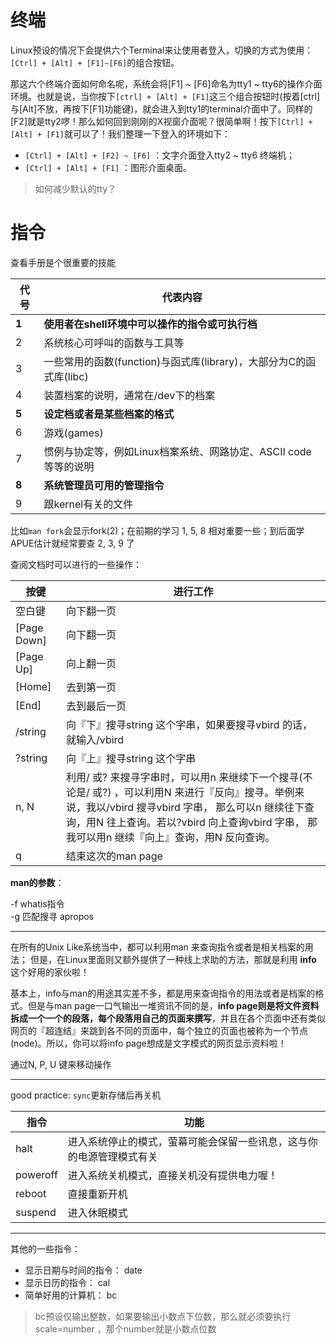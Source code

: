 # 终端

Linux预设的情况下会提供六个Terminal来让使用者登入，切换的方式为使用：```[Ctrl] + [Alt] + [F1]~[F6]```的组合按钮。

那这六个终端介面如何命名呢，系统会将[F1] ~ [F6]命名为tty1 ~ tty6的操作介面环境。也就是说，当你按下```[ctrl] + [Alt] + [F1]```这三个组合按钮时(按着[ctrl]与[Alt]不放，再按下[F1]功能键)，就会进入到tty1的terminal介面中了。同样的[F2]就是tty2啰！那么如何回到刚刚的X视窗介面呢？很简单啊！按下```[Ctrl] + [Alt] + [F1]```就可以了！我们整理一下登入的环境如下：

- ```[Ctrl] + [Alt] + [F2] ~ [F6]``` ：文字介面登入tty2 ~ tty6 终端机；
- ```[Ctrl] + [Alt] + [F1]``` ：图形介面桌面。

> 如何减少默认的tty？

# 指令

查看手册是个很重要的技能

代号	|代表内容|
--|--|
**1**	| **使用者在shell环境中可以操作的指令或可执行档**
2	| 系统核心可呼叫的函数与工具等
3	| 一些常用的函数(function)与函式库(library)，大部分为C的函式库(libc)
4	| 装置档案的说明，通常在/dev下的档案
**5**	| **设定档或者是某些档案的格式**
6	| 游戏(games)
7	| 惯例与协定等，例如Linux档案系统、网路协定、ASCII code等等的说明
**8**	| **系统管理员可用的管理指令**
9	| 跟kernel有关的文件

比如```man fork```会显示fork(2)；在前期的学习 1, 5, 8 相对重要一些；到后面学APUE估计就经常要查 2, 3, 9 了

查阅文档时可以进行的一些操作：

按键|	进行工作|
--|--|
空白键|	向下翻一页|
[Page Down]	|向下翻一页|
[Page Up]	|向上翻一页|
[Home]	|去到第一页|
[End]	|去到最后一页|
/string	|向『下』搜寻string 这个字串，如果要搜寻vbird 的话，就输入/vbird|
?string	|向『上』搜寻string 这个字串|
n, N	|利用/ 或? 来搜寻字串时，可以用n 来继续下一个搜寻(不论是/ 或?) ，可以利用N 来进行『反向』搜寻。举例来说，我以/vbird 搜寻vbird 字串， 那么可以n 继续往下查询，用N 往上查询。若以?vbird 向上查询vbird 字串， 那我可以用n 继续『向上』查询，用N 反向查询。|
q	|结束这次的man page|

**man的参数**：

-f whatis指令<br>
-g 匹配搜寻 apropos 

<hr>

在所有的Unix Like系统当中，都可以利用man 来查询指令或者是相关档案的用法； 但是，在Linux里面则又额外提供了一种线上求助的方法，那就是利用 **info** 这个好用的家伙啦！

基本上，info与man的用途其实差不多，都是用来查询指令的用法或者是档案的格式。但是与man page一口气输出一堆资讯不同的是，**info page则是将文件资料拆成一个一个的段落，每个段落用自己的页面来撰写**，并且在各个页面中还有类似网页的『超连结』来跳到各不同的页面中，每个独立的页面也被称为一个节点(node)。所以，你可以将info page想成是文字模式的网页显示资料啦！

通过N, P, U 键来移动操作

<hr>

good practice: ```sync```更新存储后再关机 

指令   | 功能
-- | --
halt |进入系统停止的模式，萤幕可能会保留一些讯息，这与你的电源管理模式有关
poweroff |进入系统关机模式，直接关机没有提供电力喔！
reboot| 直接重新开机
suspend| 进入休眠模式

<hr>

其他的一些指令：
- 显示日期与时间的指令： date
- 显示日历的指令： cal
- 简单好用的计算机： bc
> bc预设仅输出整数，如果要输出小数点下位数，那么就必须要执行scale=number ，那个number就是小数点位数
